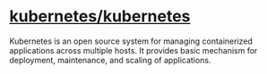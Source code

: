 # [kubernetes/kubernetes](https://github.com/kubernetes/kubernetes)

Kubernetes is an open source system for managing containerized applications across multiple hosts. It provides basic mechanism for deployment, maintenance,  and scaling of applications. 

